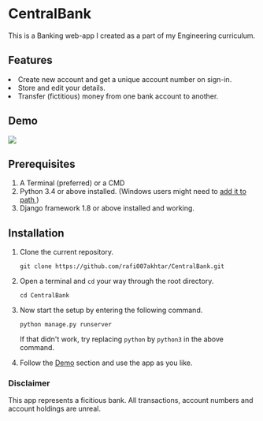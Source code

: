 # CentralBank

This is a Banking web-app I created as a part of my Engineering curriculum.

## Features
<li> Create new account and get a unique account number on sign-in.
<li> Store and edit your details.
<li> Transfer (fictitious) money from one bank account to another.

## Demo
![](https://raw.githubusercontent.com/rafi007akhtar/CentralBank/master/media/demo.gif)

## Prerequisites
1. A Terminal (preferred) or a CMD
2. Python 3.4 or above installed. (Windows users might need to <a href="https://superuser.com/questions/143119/how-do-i-add-python-to-the-windows-path" target="_blank">add it to path </a>)
3. Django framework 1.8 or above installed and working.

## Installation
1. Clone the current repository.
    ```
    git clone https://github.com/rafi007akhtar/CentralBank.git
    ```
2. Open a terminal and `cd` your way through the root directory.
    ```
    cd CentralBank
    ```

3. Now start the setup by entering the following command.
    ```
    python manage.py runserver
    ```
    If that didn't work, try replacing `python` by `python3` in the above command.

4. Follow the <a href="#Demo">Demo</a> section and use the app as you like.

### Disclaimer
This app represents a  ficitious bank. All transactions, account numbers and account holdings are unreal.
